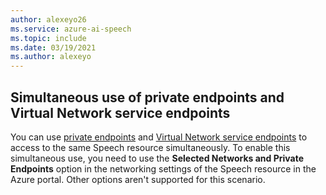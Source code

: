 ```yaml
---
author: alexeyo26
ms.service: azure-ai-speech
ms.topic: include
ms.date: 03/19/2021
ms.author: alexeyo
---
```


## Simultaneous use of private endpoints and Virtual Network service endpoints

You can use [private endpoints](../speech-services-private-link.md) and [Virtual Network service endpoints](../speech-service-vnet-service-endpoint.md) to access to the same Speech resource simultaneously. To enable this simultaneous use, you need to use the **Selected Networks and Private Endpoints** option in the networking settings of the Speech resource in the Azure portal. Other options aren't supported for this scenario.
